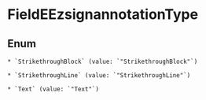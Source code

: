
# FieldEEzsignannotationType

## Enum


    * `StrikethroughBlock` (value: `"StrikethroughBlock"`)

    * `StrikethroughLine` (value: `"StrikethroughLine"`)

    * `Text` (value: `"Text"`)



